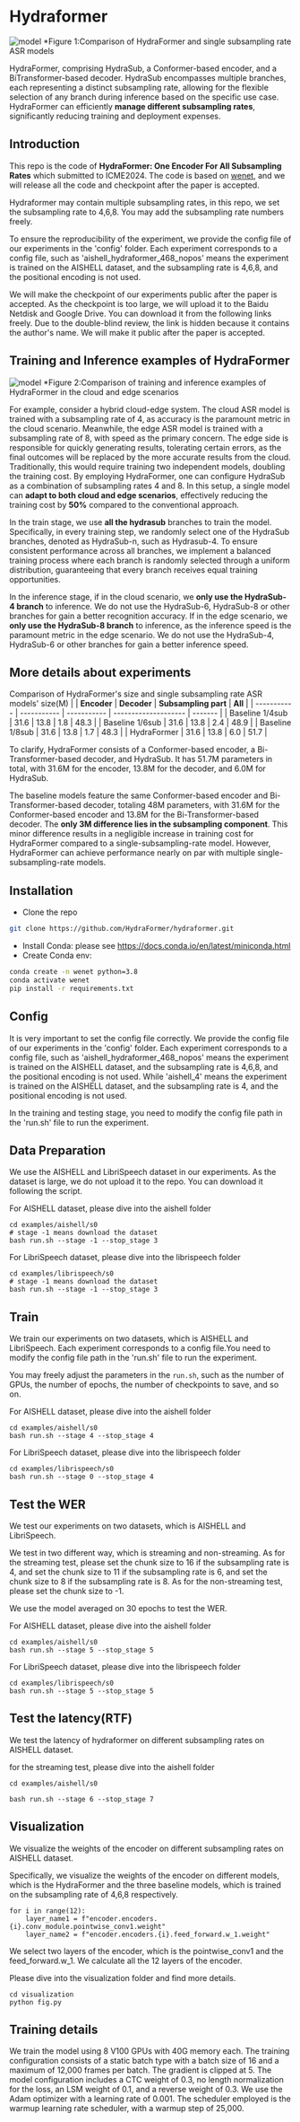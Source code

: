 # Hydraformer

![model](picture/1.png)
*Figure 1:Comparison of HydraFormer and single subsampling rate ASR models

HydraFormer, comprising HydraSub, a Conformer-based encoder, and a BiTransformer-based decoder. HydraSub encompasses multiple branches, each representing a distinct subsampling rate, allowing for the flexible selection of any branch during inference based on the specific use case. HydraFormer can efficiently **manage different subsampling rates**, significantly reducing training and deployment expenses. 
## Introduction
This repo is the code of **HydraFormer: One Encoder For All Subsampling Rates** which submitted to ICME2024. The code is based on [wenet](https://github.com/wenet-e2e/wenet), and we will release all the code and checkpoint after the paper is accepted.

Hydraformer may contain multiple subsampling rates, in this repo, we set the subsampling rate to 4,6,8. You may add the subsampling rate numbers freely.


To ensure the reproducibility of the experiment, we provide the config file of our experiments in the 'config' folder. Each experiment corresponds to a config file, such as 'aishell_hydraformer_468_nopos' means the experiment is trained on the AISHELL dataset, and the subsampling rate is 4,6,8, and the positional encoding is not used.

We will make the checkpoint of our experiments public after the paper is accepted. As the checkpoint is too large, we will upload it to the Baidu Netdisk and Google Drive. You can download it from the following links freely. Due to the double-blind review, the link is hidden because it contains the author's name. We will make it public after the paper is accepted.

## Training and Inference examples of HydraFormer
![model](picture/compare.png)
*Figure 2:Comparison of training and inference examples of HydraFormer in the cloud and edge scenarios

For example, consider a hybrid cloud-edge system. The cloud ASR model is trained with a subsampling rate of 4, as accuracy is the paramount metric in the cloud scenario. Meanwhile, the edge ASR model is trained with a subsampling rate of 8, with speed as the primary concern. The edge side is responsible for quickly generating results, tolerating certain errors, as the final outcomes will be replaced by the more accurate results from the cloud. Traditionally, this would require training two independent models, doubling the training cost. By employing HydraFormer, one can configure HydraSub as a combination of subsampling rates 4 and 8. In this setup, a single model can **adapt to both cloud and edge scenarios**, effectively reducing the training cost by **50%** compared to the conventional approach.

In the train stage, we use **all the hydrasub** branches to train the model. Specifically, in every training step, we randomly select one of the HydraSub branches, denoted as HydraSub-n, such as Hydrasub-4. To ensure consistent performance across all branches, we implement a balanced training process where each branch is randomly selected through a uniform distribution, guaranteeing that every branch receives equal training opportunities.

In the inference stage, if in the cloud scenario, we **only use the HydraSub-4 branch** to inference. We do not use the HydraSub-6, HydraSub-8 or other branches for gain a better recognition accuracy.
If in the edge scenario, we **only use the HydraSub-8 branch** to inference, as the inference speed is the paramount metric in the edge scenario. We do not use the HydraSub-4, HydraSub-6 or other branches for gain a better inference speed.

## More details about experiments

Comparison of HydraFormer's size and single subsampling rate ASR models' size(M) 
|             | **Encoder** | **Decoder** | **Subsampling part** | **All** |
| ----------- | ----------- | ----------- | -------------------- | ------- |
| Baseline 1/4sub   | 31.6        | 13.8        | 1.8                  | 48.3    |
| Baseline 1/6sub   | 31.6        | 13.8        | 2.4                  | 48.9    |
| Baseline 1/8sub   | 31.6        | 13.8        | 1.7                  | 48.3    |
| HydraFormer | 31.6        | 13.8        | 6.0                  | 51.7    |



To clarify, HydraFormer consists of a Conformer-based encoder, a Bi-Transformer-based decoder, and HydraSub. It has 51.7M parameters in total, with 31.6M for the encoder, 13.8M for the decoder, and 6.0M for HydraSub.

The baseline models feature the same Conformer-based encoder and Bi-Transformer-based decoder, totaling 48M parameters, with 31.6M for the Conformer-based encoder and 13.8M for the Bi-Transformer-based decoder. The **only 3M difference lies in the subsampling component**. This minor difference results in a negligible increase in training cost for HydraFormer compared to a single-subsampling-rate model. However, HydraFormer can achieve performance nearly on par with multiple single-subsampling-rate models.

## Installation

- Clone the repo
``` sh
git clone https://github.com/HydraFormer/hydraformer.git
```

- Install Conda: please see https://docs.conda.io/en/latest/miniconda.html
- Create Conda env:

``` sh
conda create -n wenet python=3.8
conda activate wenet
pip install -r requirements.txt
```

## Config
It is very important to set the config file correctly. We provide the config file of our experiments in the 'config' folder. Each experiment corresponds to a config file, such as 'aishell_hydraformer_468_nopos' means the experiment is trained on the AISHELL dataset, and the subsampling rate is 4,6,8, and the positional encoding is not used. While 'aishell_4' means the experiment is trained on the AISHELL dataset, and the subsampling rate is 4, and the positional encoding is not used.

In the training and testing stage, you need to modify the config file path in the 'run.sh' file to run the experiment.

## Data Preparation
We use the AISHELL and LibriSpeech dataset in our experiments. As the dataset is large, we do not upload it to the repo. You can download it following the script.

For AISHELL dataset, please dive into the aishell folder
```
cd examples/aishell/s0
# stage -1 means download the dataset
bash run.sh --stage -1 --stop_stage 3
```

For LibriSpeech dataset, please dive into the librispeech folder
```
cd examples/librispeech/s0
# stage -1 means download the dataset
bash run.sh --stage -1 --stop_stage 3
```


## Train
We train our experiments on two datasets, which is AISHELL and LibriSpeech. 
Each experiment corresponds to a config file.You need to modify the config file path in the 'run.sh' file to run the experiment.

You may freely adjust the parameters in the `run.sh`, such as the number of GPUs, the number of epochs, the number of checkpoints to save, and so on.


For AISHELL dataset, please dive into the aishell folder
```
cd examples/aishell/s0
bash run.sh --stage 4 --stop_stage 4
```

For LibriSpeech dataset, please dive into the librispeech folder
```
cd examples/librispeech/s0
bash run.sh --stage 0 --stop_stage 4
```

## Test the WER
We test our experiments on two datasets, which is AISHELL and LibriSpeech.

We test in two different way, which is streaming and non-streaming. As for the streaming test, please set the chunk size to 16 if the subsampling rate is 4, and set the chunk size to 11 if the subsampling rate is 6, and set the chunk size to 8 if the subsampling rate is 8. As for the non-streaming test, please set the chunk size to -1.

We use the model averaged on 30 epochs to test the WER.

For AISHELL dataset, please dive into the aishell folder
```
cd examples/aishell/s0
bash run.sh --stage 5 --stop_stage 5
```

For LibriSpeech dataset, please dive into the librispeech folder
```
cd examples/librispeech/s0
bash run.sh --stage 5 --stop_stage 5
```

## Test the latency(RTF)
We test the latency of hydraformer on different subsampling rates on AISHELL dataset.

for the streaming test, please dive into the aishell folder
```
cd examples/aishell/s0  

bash run.sh --stage 6 --stop_stage 7
```

## Visualization
We visualize the weights of the encoder on different subsampling rates on AISHELL dataset.

Specifically, we visualize the weights of the encoder on different models, which is the HydraFormer and the three baseline models, which is trained on the subsampling rate of 4,6,8 respectively.

```
for i in range(12):
    layer_name1 = f"encoder.encoders.{i}.conv_module.pointwise_conv1.weight"
    layer_name2 = f"encoder.encoders.{i}.feed_forward.w_1.weight"
```
We select two layers of the encoder, which is the pointwise_conv1 and the feed_forward.w_1. We calculate all the 12 layers of the encoder.

Please dive into the visualization folder and find more details.
```
cd visualization
python fig.py
```

## Training details
We train the model using 8 V100 GPUs with 40G memory each. The training configuration consists of a static batch type with a batch size of 16 and a maximum of 12,000 frames per batch. The gradient is clipped at 5. The model configuration includes a CTC weight of 0.3, no length normalization for the loss, an LSM weight of 0.1, and a reverse weight of 0.3. We use the Adam optimizer with a learning rate of 0.001. The scheduler employed is the warmup learning rate scheduler, with a warmup step of 25,000.